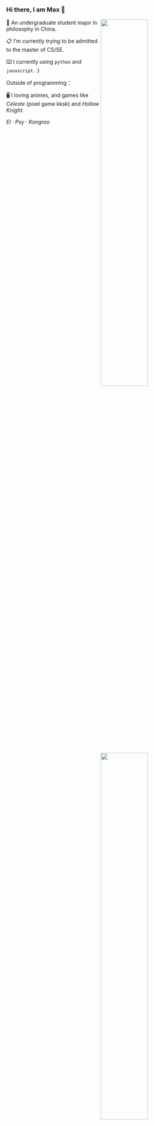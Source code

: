 ### Hi there, I am Max 👋
<img align="right" width="50%" src="https://github-readme-stats.vercel.app/api/top-langs/?username=MaxChang3&layout=compact&hide=scss,html,ejs,nunjucks,css,batchfile&langs_count=4" >

 <img align="right" width="50%"  src="https://github-readme-stats.vercel.app/api?username=MaxChang3" >

🏫 An undergraduate student major in philosophy in China. 

📋 I'm currently trying to be admitted to the master of CS/SE.

⌨️ I currently using `python` and `javascript`. :)

Outside of programming：

🖥️  I loving animes, and games like *Celeste* (pixel game kksk) and *Hollow Knight*.

*El · Psy · Kongroo*

